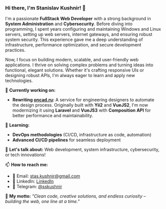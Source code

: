 ### Hi there, I'm Stanislav Kushnir! 👋

I'm a passionate **FullStack Web Developer** with a strong background in **System Administration** and **Cybersecurity**. Before diving into programming, I spent years configuring and maintaining Windows and Linux servers, setting up web servers, internet gateways, and ensuring robust system security. This experience gave me a deep understanding of infrastructure, performance optimization, and secure development practices.

Now, I focus on building modern, scalable, and user-friendly web applications. I thrive on solving complex problems and turning ideas into functional, elegant solutions. Whether it's crafting responsive UIs or designing robust APIs, I'm always eager to learn and apply new technologies.

🚧 **Currently working on:**
- **Rewriting [oncad.ru](https://oncad.ru/):** A service for engineering designers to automate the design process. Originally built with **Yii2** and **VueJS2**, I'm now modernizing it using **Laravel** and **VueJS3** with **Composition API** for better performance and maintainability.

🌱 **Learning:**
- **DevOps methodologies** (CI/CD, infrastructure as code, automation)
- **Advanced CI/CD pipelines** for seamless deployment

💬 **Let's talk about:** Web development, system infrastructure, cybersecurity, or tech innovations!

📫 **How to reach me:**
- 📧 Email: stas.kushnir@gmail.com
- 💼 LinkedIn: [LinkedIn](https://www.linkedin.com/in/skushnir)
- 📱 Telegram: [@sskushnir](https://t.me/sskushnir)

🚀 **My motto:** *"Clean code, creative solutions, and endless curiosity – building the web, one line at a time."*